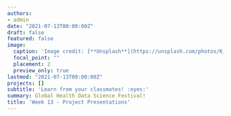 ```yaml
---
authors:
- admin
date: "2021-07-13T00:00:00Z"
draft: false
featured: false
image:
  caption: 'Image credit: [**Unsplash**](https://unsplash.com/photos/K_VeavYEfdA)'
  focal_point: ""
  placement: 2
  preview_only: true
lastmod: "2021-07-13T00:00:00Z"
projects: []
subtitle: 'Learn from your classmates! :eyes:'
summary: Global Health Data Science Festival!
title: 'Week 13 - Project Presentations'
---
```

